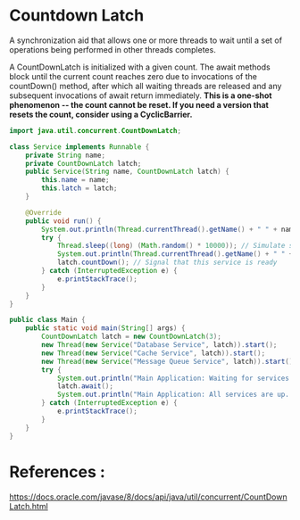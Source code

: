 # Countdown Latch
A synchronization aid that allows one or more threads to wait until a set of operations being performed in other threads completes.

A CountDownLatch is initialized with a given count. The await methods block until the current count reaches zero due to invocations of the countDown() method, after which all waiting threads are released and any subsequent invocations of await return immediately. **This is a one-shot phenomenon -- the count cannot be reset. If you need a version that resets the count, consider using a CyclicBarrier.**

```java
import java.util.concurrent.CountDownLatch;

class Service implements Runnable {
    private String name;
    private CountDownLatch latch;
    public Service(String name, CountDownLatch latch) {
        this.name = name;
        this.latch = latch;
    }

    @Override
    public void run() {
        System.out.println(Thread.currentThread().getName() + " " + name + " is starting...");
        try {
            Thread.sleep((long) (Math.random() * 10000)); // Simulate startup time
            System.out.println(Thread.currentThread().getName() + " " + name + " is up and running.");
            latch.countDown(); // Signal that this service is ready
        } catch (InterruptedException e) {
            e.printStackTrace();
        }
    }
}

public class Main {
    public static void main(String[] args) {
        CountDownLatch latch = new CountDownLatch(3);
        new Thread(new Service("Database Service", latch)).start();
        new Thread(new Service("Cache Service", latch)).start();
        new Thread(new Service("Message Queue Service", latch)).start();
        try {
            System.out.println("Main Application: Waiting for services to start...");
            latch.await();
            System.out.println("Main Application: All services are up. Starting the application...");
        } catch (InterruptedException e) {
            e.printStackTrace();
        }
    }
}
```

# References :
https://docs.oracle.com/javase/8/docs/api/java/util/concurrent/CountDownLatch.html

